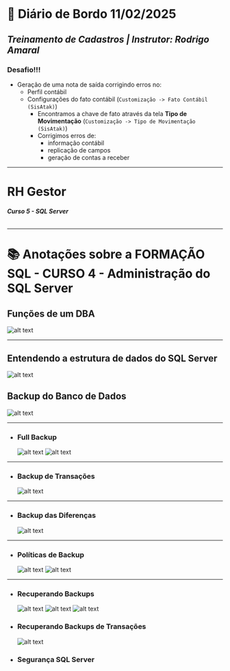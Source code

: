 # 📌 **Diário de Bordo 11/02/2025**
## *Treinamento de Cadastros | Instrutor: Rodrigo Amaral*

### Desafio!!!
- Geração de uma nota de saída corrigindo erros no:
    - Perfil contábil
    - Configurações do fato contábil (`Customização -> Fato Contábil (SisAtak)`)
        - Encontramos a chave de fato através da tela **Tipo de Movimentação** (`Customização -> Tipo de Movimentação (SisAtak)`)
        - Corrigimos erros de:
            - informação contábil
            - replicação de campos
            - geração de contas a receber

---

# RH Gestor
###### **Curso 5 - SQL Server**
---

# 📚 Anotações sobre a FORMAÇÃO SQL - CURSO 4 - Administração do SQL Server

## Funções de um DBA

![alt text](image.png)

---

## Entendendo a estrutura de dados do SQL Server

![alt text](image-1.png)

## Backup do Banco de Dados

![alt text](image-2.png)

---

- ### Full Backup

    ![alt text](image-3.png)
    ![alt text](image-4.png)

---

- ### Backup de Transações

    ![alt text](image-5.png)

---

- ### Backup das Diferenças

    ![alt text](image-6.png)

---

- ### Políticas de Backup

    ![alt text](image-8.png)
    ![alt text](image-7.png)

---

- ### Recuperando Backups

    ![alt text](image-9.png)
    ![alt text](image-10.png)
    ![alt text](image-11.png)

- ### Recuperando Backups de Transações

    ![alt text](image-12.png)

- ### Segurança SQL Server

    
